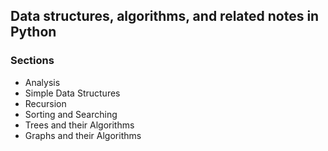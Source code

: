 ## Data structures, algorithms, and related notes in Python

### Sections
* Analysis
* Simple Data Structures
* Recursion
* Sorting and Searching
* Trees and their Algorithms
* Graphs and their Algorithms
